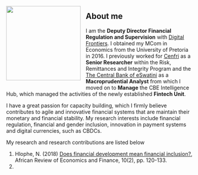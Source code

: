 <dl>
<img src="LwaziMabhengu_01.jpg" style="border: 0pt none; margin-bottom: 1em; float: left; margin-right: 1em;" height="200">
<p style="text-align: left;">
</p>
</dl>
  
## **About me**
 
I am the **Deputy Director Financial Regulation and Supervision** with <a href="https://digitalfrontiers.org" target="_bank">Digital Frontiers</a>. I obtained my MCom in Economics from the University of Pretoria in 2016. I previously worked for <a href="https://cenfri.org" target="_bank">Cenfri</a> as a **Senior Researcher** within the Risk, Remittances and Integrity Program and the <a href="https://www.centralbank.org.sz" target="_bank">The Central Bank of eSwatini</a> as a **Macroprudential Analyst** from which I moved on to **Manage** the CBE Intelligence Hub, which managed the activities of the newly established **Fintech Unit**.

I have a great passion for capacity building, which I firmly believe contributes to agile and innovative financial systems that are maintain their monetary and financial stability. My research interests include financial regulation, financial and gender inclusion, innovation in payment systems and digital currencies, such as CBDCs.
    


My research and research contributions are listed below

1. Hlophe, N. (2018) <a href="https://www.african-review.com/view-paper.php?serial=20191102135807-759399" target="_bank">Does financial development mean financial inclusion?</a>, African Review of Economics and Finance, 10(2), pp. 120-133.
2. 



